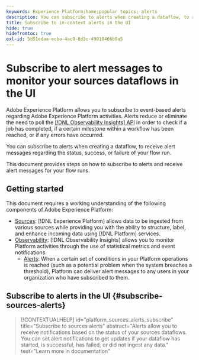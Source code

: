 ```yaml
---
keywords: Experience Platform;home;popular topics; alerts
description: You can subscribe to alerts when creating a dataflow, to receive alert messages regarding the status, success, or failure of your flow run.
title: Subscribe to in-context alerts in the UI
hide: true
hidefromtoc: true
exl-id: 5d51edaa-ecba-4ac0-8d3c-49010466b9a5
---
```

# Subscribe to alert messages to monitor your sources dataflows in the UI

Adobe Experience Platform allows you to subscribe to event-based alerts regarding Adobe Experience Platform activities. Alerts reduce or eliminate the need to poll the [[!DNL Observability Insights] API](../../../observability/api/overview.md) in order to check if a job has completed, if a certain milestone within a workflow has been reached, or if any errors have occurred.

You can subscribe to alerts when creating a dataflow, to receive alert messages regarding the status, success, or failure of your flow run.

This document provides steps on how to subscribe to alerts and receive alert messages for your flow runs.

## Getting started

This document requires a working understanding of the following components of Adobe Experience Platform:

* [Sources](../../home.md): [!DNL Experience Platform] allows data to be ingested from various sources while providing you with the ability to structure, label, and enhance incoming data using [!DNL Platform] services.
* [Observability](../../../observability/home.md): [!DNL Observability Insights] allows you to monitor Platform activities through the use of statistical metrics and event notifications.
  * [Alerts](../../../observability/alerts/overview.md): When a certain set of conditions in your Platform operations is reached (such as a potential problem when the system breaches a threshold), Platform can deliver alert messages to any users in your organization who have subscribed to them.

## Subscribe to alerts in the UI {#subscribe-sources-alerts}

>[!CONTEXTUALHELP]
>id="platform_sources_alerts_subscribe"
>title="Subscribe to sources alerts"
>abstract="Alerts allow you to receive notifications based on the status of your sources dataflows. You can set alert notifications to get updates if your dataflow has started, is successful, has failed, or did not ingest any data."
>text="Learn more in documentation"
